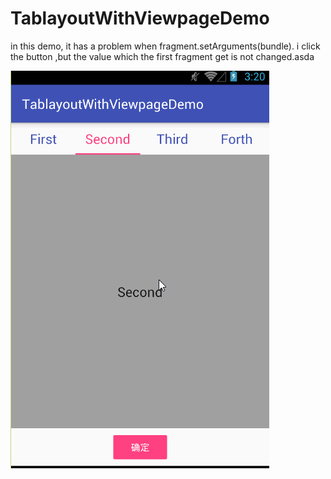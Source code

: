# TablayoutWithViewpageDemo

in this demo, it has a problem when fragment.setArguments(bundle).  i click the button ,but the value which the first fragment get is not changed.asda

![image](https://github.com/103style/AndroidLearning/blob/master/gif/showTablayout.gif)
